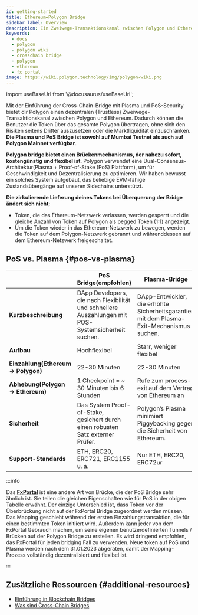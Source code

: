 ```yaml
---
id: getting-started
title: Ethereum↔Polygon Bridge
sidebar_label: Overview
description: Ein Zweiwege-Transaktionskanal zwischen Polygon und Ethereum.
keywords:
  - docs
  - polygon
  - polygon wiki
  - crosschain bridge
  - polygon
  - ethereum
  - fx portal
image: https://wiki.polygon.technology/img/polygon-wiki.png
---
```


import useBaseUrl from '@docusaurus/useBaseUrl';

Mit der Einführung der Cross-Chain-Bridge mit Plasma und PoS-Security bietet dir Polygon einen dezentralen (Trustless) Zweiwege-Transaktionskanal zwischen Polygon und Ethereum. Dadurch können die Benutzer die Token über das gesamte Polygon übertragen, ohne sich den Risiken seitens Dritter auszusetzen oder die Marktliquidität einzuschränken. **Die Plasma und PoS Bridge ist sowohl auf Mumbai Testnet als auch auf Polygon Mainnet verfügbar**.

**Polygon bridge bietet einen Brückenmechanismus, der nahezu sofort, kostengünstig und flexibel ist**. Polygon verwendet eine Dual-Consensus-Architektur(Plasma + Proof-of-Stake (PoS) Plattform), um für Geschwindigkeit und Dezentralisierung zu optimieren. Wir haben bewusst ein solches System aufgebaut, das beliebige EVM-fähige Zustandsübergänge auf unseren Sidechains unterstützt.

**Die zirkulierende Lieferung deines Tokens bei Überquerung der Bridge ändert sich nicht**;

- Token, die das Ethereum-Netzwerk verlassen, werden gesperrt und die gleiche Anzahl von Token auf Polygon als pegged Token (1:1) angezeigt.
- Um die Token wieder in das Ethereum-Netzwerk zu bewegen, werden die Token auf dem Polygon-Netzwerk gebrannt und währenddessen auf dem Ethereum-Netzwerk freigeschaltet.

## PoS vs. Plasma {#pos-vs-plasma}

|                                      | PoS Bridge(empfohlen) | Plasma-Bridge |
| ------------------------------------ | ---------------------------------------------------------------------------------------- | ----------------------------------------------------------------------------------------- |
| **Kurzbeschreibung** | DApp Developers, die nach Flexibilität und schnellere Auszahlungen mit POS-Systemsicherheit suchen. | DApp-Entwickler, die erhöhte Sicherheitsgarantien mit dem Plasma-Exit-Mechanismus suchen\. |
| **Aufbau** | Hochflexibel | Starr, weniger flexibel |
| **Einzahlung\(Ethereum → Polygon\)** | 22-30 Minuten | 22-30 Minuten |
| **Abhebung\(Polygon → Ethereum\)** | 1 Checkpoint = ~ 30 Minuten bis 6 Stunden | Rufe zum process-exit auf dem Vertrag von Ethereum an |
| **Sicherheit** | Das System Proof\-of\-Stake, gesichert durch einen robusten Satz externer Prüfer\. | Polygon’s Plasma minimiert Piggybacking gegen die Sicherheit von Ethereum. |
| **Support-Standards** | ETH, ERC20, ERC721, ERC1155 u. a. | Nur ETH, ERC20, ERC72ur |

:::info

Das [**FxPortal**](/develop/l1-l2-communication/fx-portal.md) ist eine andere Art von Brücke, die der PoS Bridge sehr ähnlich ist. Sie teilen die gleichen Eigenschaften wie für PoS in der obigen Tabelle erwähnt. Der einzige Unterschied ist, dass Token vor der Überbrückung nicht auf der FxPortal Bridge zugeordnet werden müssen. Das Mapping geschieht während der ersten Einzahlungstransaktion, die für einen bestimmten Token initiiert wird. Außerdem kann jeder von dem FxPortal Gebrauch machen, um seine eigenen benutzerdefinierten Tunnels / Brücken auf der Polygon Bridge zu erstellen. Es wird dringend empfohlen, das FxPortal für jeden bridging Fall zu verwenden. Neue token auf PoS und Plasma werden nach dem 31.01.2023 abgeraten, damit der Mapping-Prozess vollständig dezentralisiert und flexibel ist.

:::

## Zusätzliche Ressourcen {#additional-resources}

- [Einführung in Blockchain Bridges](https://ethereum.org/en/bridges/)
- [Was sind Cross-Chain Bridges](https://www.alchemy.com/overviews/cross-chain-bridges)
